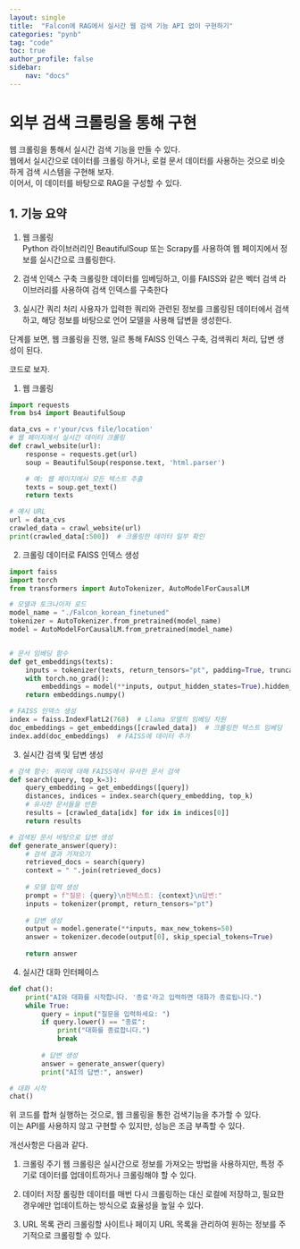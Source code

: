 ```yaml
---
layout: single
title:  "Falcon에 RAG에서 실시간 웹 검색 기능 API 없이 구현하기"
categories: "pynb"
tag: "code"
toc: true
author_profile: false
sidebar:
    nav: "docs"
---
```


# 외부 검색 크롤링을 통해 구현
웹 크롤링을 통해서 실시간 검색 기능을 만들 수 있다.  
웹에서 실시간으로 데이터를 크롤링 하거나, 로컬 문서 데이터를 사용하는 것으로 비슷하게 검색 시스템을 구현해 보자.  
이어서, 이 데이터를 바탕으로 RAG을 구성할 수 있다.  

## 1. 기능 요약  
1. 웹 크롤링  
Python 라이브러리인 BeautifulSoup 또는 Scrapy를 사용하여 웹 페이지에서 정보를 실시간으로 크롤링한다.  

2. 검색 인덱스 구축
크롤링한 데이터를 임베딩하고, 이를 FAISS와 같은 벡터 검색 라이브러리를 사용하여 검색 인덱스를 구축한다  

3. 실시간 쿼리 처리
사용자가 입력한 쿼리와 관련된 정보를 크롤링된 데이터에서 검색하고, 해당 정보를 바탕으로 언어 모델을 사용해 답변을 생성한다.  

단계를 보면, 웹 크롤링을 진행, 일르 통해 FAISS 인덱스 구축, 검색쿼리 처리, 답변 생성이 된다.  

코드로 보자.  
1. 웹 크롤링  

```python
import requests
from bs4 import BeautifulSoup

data_cvs = r'your/cvs file/location'
# 웹 페이지에서 실시간 데이터 크롤링
def crawl_website(url):
    response = requests.get(url)
    soup = BeautifulSoup(response.text, 'html.parser')

    # 예: 웹 페이지에서 모든 텍스트 추출
    texts = soup.get_text()
    return texts

# 예시 URL
url = data_cvs
crawled_data = crawl_website(url)
print(crawled_data[:500])  # 크롤링한 데이터 일부 확인

```

2. 크롤링 데이터로 FAISS 인덱스 생성  

```python
import faiss
import torch
from transformers import AutoTokenizer, AutoModelForCausalLM

# 모델과 토크나이저 로드
model_name = "./Falcon_korean_finetuned"
tokenizer = AutoTokenizer.from_pretrained(model_name)
model = AutoModelForCausalLM.from_pretrained(model_name)


# 문서 임베딩 함수
def get_embeddings(texts):
    inputs = tokenizer(texts, return_tensors="pt", padding=True, truncation=True)
    with torch.no_grad():
        embeddings = model(**inputs, output_hidden_states=True).hidden_states[-1][:, 0, :]
    return embeddings.numpy()

# FAISS 인덱스 생성
index = faiss.IndexFlatL2(768)  # Llama 모델의 임베딩 차원
doc_embeddings = get_embeddings([crawled_data])  # 크롤링한 텍스트 임베딩
index.add(doc_embeddings)  # FAISS에 데이터 추가

```

3. 실시간 검색 및 답변 생성  

```python
# 검색 함수: 쿼리에 대해 FAISS에서 유사한 문서 검색
def search(query, top_k=3):
    query_embedding = get_embeddings([query])
    distances, indices = index.search(query_embedding, top_k)
    # 유사한 문서들을 반환
    results = [crawled_data[idx] for idx in indices[0]]
    return results

# 검색된 문서 바탕으로 답변 생성
def generate_answer(query):
    # 검색 결과 가져오기
    retrieved_docs = search(query)
    context = " ".join(retrieved_docs)
    
    # 모델 입력 생성
    prompt = f"질문: {query}\n컨텍스트: {context}\n답변:"
    inputs = tokenizer(prompt, return_tensors="pt")
    
    # 답변 생성
    output = model.generate(**inputs, max_new_tokens=50)
    answer = tokenizer.decode(output[0], skip_special_tokens=True)
    
    return answer

```

4. 실시간 대화 인터페이스  

```python
def chat():
    print("AI와 대화를 시작합니다. '종료'라고 입력하면 대화가 종료됩니다.")
    while True:
        query = input("질문을 입력하세요: ")
        if query.lower() == "종료":
            print("대화를 종료합니다.")
            break
        
        # 답변 생성
        answer = generate_answer(query)
        print("AI의 답변:", answer)

# 대화 시작
chat()

```

위 코드를 합쳐 실행하는 것으로, 웹 크롤링을 통한 검색기능을 추가할 수 있다.  
이는 API를 사용하지 않고 구현할 수 있지만, 성능은 조금 부족할 수 있다.  

개선사항은 다음과 같다.  
1. 크롤링 주기
웹 크롤링은 실시간으로 정보를 가져오는 방법을 사용하지만, 특정 주기로 데이터를 업데이트하거나 크롤링해야 할 수 있다.  

2. 데이터 저장
롤링한 데이터를 매번 다시 크롤링하는 대신 로컬에 저장하고, 필요한 경우에만 업데이트하는 방식으로 효율성을 높일 수 있다.  

3. URL 목록 관리
크롤링할 사이트나 페이지 URL 목록을 관리하여 원하는 정보를 주기적으로 크롤링할 수 있다.  